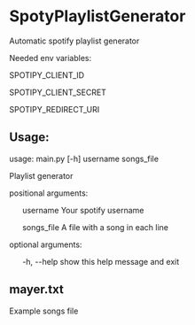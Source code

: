 # SpotyPlaylistGenerator
Automatic spotify playlist generator

Needed env variables:

SPOTIPY_CLIENT_ID

SPOTIPY_CLIENT_SECRET

SPOTIPY_REDIRECT_URI

## Usage:
usage: main.py [-h] username songs_file

Playlist generator

positional arguments:

&nbsp;&nbsp;&nbsp;&nbsp;&nbsp;&nbsp;username    Your spotify username
  
&nbsp;&nbsp;&nbsp;&nbsp;&nbsp;&nbsp;songs_file  A file with a song in each line

optional arguments:

&nbsp;&nbsp;&nbsp;&nbsp;&nbsp;&nbsp;-h, --help  show this help message and exit

## mayer.txt
Example songs file
